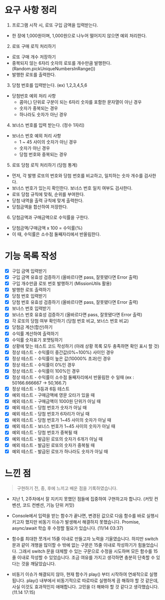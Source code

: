 # 요구 사항 정리

1. 프로그램 시작 시, 로또 구입 금액을 입력받는다.

- 한 장에 1,000원이며, 1,000원으로 나누어 떨어지지 않으면 예외 처리한다.

2. 로또 구매 로직 처리하기

- 로또 구매 개수 저장하기
- 중복되지 않는 6자리 숫자의 로또를 개수만큼 발행한다. (Random.pickUniqueNumbersInRange())
- 발행한 로또를 출력한다.

3. 당첨 번호를 입력받는다. (ex) 1,2,3,4,5,6

- 당첨번호 예외 처리 사항
  - 콤마(,) 단위로 구분이 되는 6자리 숫자를 포함한 문자열이 아닌 경우
  - 숫자가 중복되는 경우
  - 하나라도 숫자가 아닌 경우

4. 보너스 번호를 입력 받는다. (정수 1자리)

- 보너스 번호 예외 처리 사항
  - 1 ~ 45 사이의 숫자가 아닌 경우
  - 숫자가 아닌 경우
  - 당첨 번호와 중복되는 경우

5. 로또 당첨 로직 처리하기 (당첨 통계)

- 먼저, 각 발행 로또의 번호와 당첨 번호를 비교하고, 일치하는 숫자 개수를 검사한다.
- 보너스 번호가 있는지 확인한다. 보너스 번호 일치 여부도 검사한다.
- 로또 당첨 규칙에 맞춰, 순위를 부여한다.
- 당첨 내역을 출력 규칙에 맞게 출력한다.
- 당첨금액을 합산하여 저장한다.

6. 당첨금액과 구매금액으로 수익률을 구한다.

- 당첨금액/구매금액 x 100 = 수익률(%)
- 이 때, 수익률은 소수점 둘째자리에서 반올림한다.

# 기능 목록 작성

- [x] 구입 금액 입력받기
- [x] 구입 금액 유효성 검증하기 (올바르다면 pass, 잘못됐다면 Error 출력)
- [x] 구입 개수만큼 로또 번호 발행하기 (MissionUtils 활용)
- [x] 발행한 로또 출력하기
- [x] 당첨 번호 입력받기
- [x] 당첨 번호 유효성 검증하기 (올바르다면 pass, 잘못됐다면 Error 출력)
- [x] 보너스 번호 입력받기
- [x] 보너스 번호 유효성 검증하기 (올바르다면 pass, 잘못됐다면 Error 출력)
- [x] 각 로또의 당첨 여부 확인하기 (당첨 번호 비교, 보너스 번호 비교)
- [x] 당첨금 계산(합산)하기
- [x] 수익률 계산하여 출력하기
- [x] 수익률 숫자표기 포맷팅하기
- [x] 상황에 맞는 테스트 코드 작성하기 (아래 상황 목록 모두 충족하면 확인 표시 할 것)
- [x] 정상 테스트 - 수익률이 중간값(0%~100%) 사이인 경우
- [x] 정상 테스트 - 수익률이 높은 값(10000% 초과)인 경우
- [x] 정상 테스트 - 수익률이 0%인 경우
- [x] 정상 테스트 - 수익률이 100%인 경우
- [x] 정상 테스트 - 수익률이 소수점 둘째자리에서 반올림한 수 일때 (ex : 50166.666667 -> 50,166.7)
- [x] 정상 테스트 - 5등과 6등 테스트
- [x] 예외 테스트 - 구매금액에 영문 오타가 있을 때
- [x] 예외 테스트 - 구매금액이 1000원 단위가 아닐 때
- [x] 예외 테스트 - 당첨 번호가 숫자가 아닐 때
- [x] 예외 테스트 - 당첨 번호가 6자리가 아닐 때
- [x] 예외 테스트 - 당첨 번호가 1~45 사이의 숫자가 아닐 때
- [x] 예외 테스트 - 보너스 번호가 1~45 사이의 숫자가 아닐 때
- [x] 예외 테스트 - 당첨 번호가 중복될 때
- [x] 예외 테스트 - 발급된 로또의 숫자가 6개가 아닐 때
- [x] 예외 테스트 - 발급된 로또의 숫자가 중복될 때
- [x] 예외 테스트 - 발급된 로또가 하나라도 숫자가 아닐 때

# 느낀 점

> 구현하기 전, 중, 후에 느끼고 배운 점을 기록하였습니다.

- 지난 1, 2주차에서 잘 지키지 못했던 점들에 집중하여 구현하고자 합니다. (커밋 컨벤션, 코드 컨벤션, 기능 단위 커밋)

- Console에서 입력을 받는 함수가 끝나면, 변경된 값으로 다음 함수를 바로 실행시키고자 했지만 비동기 이슈가 발생해서 해결하지 못했습니다. Promise, async/await 학습 후 수정할 필요가 있습니다. (11/14 03:37)

- 함수를 최대한 쪼개서 15줄 이내로 만들고자 노력을 기울였습니다. 하지만 switch 문과 같이 개행을 많이할 수 밖에 없는 구문은 15줄 이내로 작성하기가 힘들었습니다. 그래서 switch 문을 대체할 수 있는 구문으로 수정을 시도하며 모든 함수를 15줄 이내로 작성할 수 있었습니다. 조금 여유를 가지고 생각하면 충분히 단축할 수 있다는 것을 깨달았습니다.

- 비동기 이슈가 해결되지 않아, 현재 함수가 play() 부터 시작하여 연쇄적으로 실행됩니다. play() 내부에서 비동기적으로 따로따로 실행하게 끔 해줘야 할 것 같은데, 사실 이것도 효과적인지 애매합니다. 고민을 더 해봐야 할 것 같다고 생각했습니다.(11.14 17:15)
